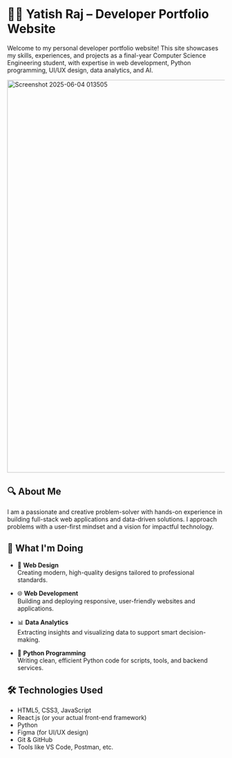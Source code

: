 # 🧑‍💻 Yatish Raj – Developer Portfolio Website

Welcome to my personal developer portfolio website! This site showcases my skills, experiences, and projects as a final-year Computer Science Engineering student, with expertise in web development, Python programming, UI/UX design, data analytics, and AI.

<img width="907" alt="Screenshot 2025-06-04 013505" src="https://github.com/user-attachments/assets/294083f4-086d-4bbd-86bf-d051369e0022" />


## 🔍 About Me

I am a passionate and creative problem-solver with hands-on experience in building full-stack web applications and data-driven solutions. I approach problems with a user-first mindset and a vision for impactful technology.

## 🚀 What I'm Doing

- 🎨 **Web Design**  
  Creating modern, high-quality designs tailored to professional standards.

- 🌐 **Web Development**  
  Building and deploying responsive, user-friendly websites and applications.

- 📊 **Data Analytics**  
  Extracting insights and visualizing data to support smart decision-making.

- 🐍 **Python Programming**  
  Writing clean, efficient Python code for scripts, tools, and backend services.

## 🛠️ Technologies Used

- HTML5, CSS3, JavaScript
- React.js (or your actual front-end framework)
- Python
- Figma (for UI/UX design)
- Git & GitHub
- Tools like VS Code, Postman, etc.
